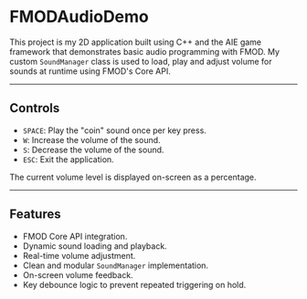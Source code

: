 # FMODAudioDemo

This project is my 2D application built using C++ and the AIE game framework that demonstrates basic audio programming with FMOD.  My custom `SoundManager` class is used to load, play and adjust volume for sounds at runtime using FMOD's Core API.

---

##  Controls

- `SPACE`: Play the "coin" sound once per key press.
- `W`: Increase the volume of the sound.
- `S`: Decrease the volume of the sound.
- `ESC`: Exit the application.

The current volume level is displayed on-screen as a percentage.

---

##  Features

- FMOD Core API integration.
- Dynamic sound loading and playback.
- Real-time volume adjustment.
- Clean and modular `SoundManager` implementation.
- On-screen volume feedback.
- Key debounce logic to prevent repeated triggering on hold.
